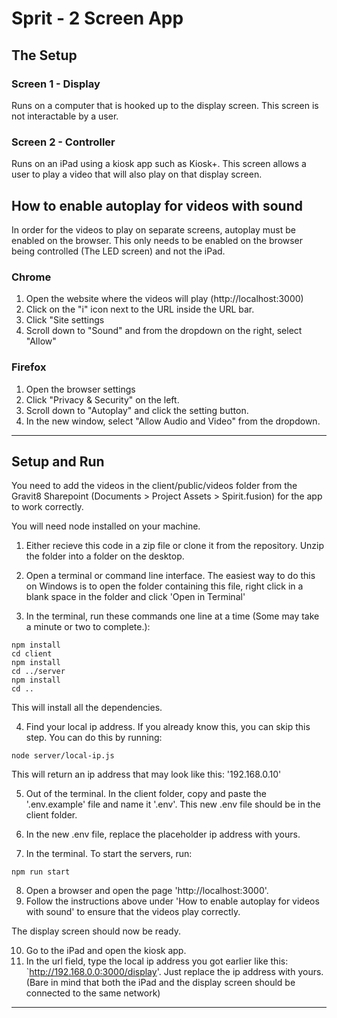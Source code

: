 # Sprit - 2 Screen App

## The Setup
### Screen 1 - Display
Runs on a computer that is hooked up to the display screen. This screen is not interactable by a user.
### Screen 2 - Controller
Runs on an iPad using a kiosk app such as Kiosk+. This screen allows a user to play a video that will also play on that display screen.

## How to enable autoplay for videos with sound
In order for the videos to play on separate screens, autoplay must be enabled on the browser. This only needs to be enabled on the browser being controlled (The LED screen) and not the iPad.

### Chrome
1. Open the website where the videos will play (http://localhost:3000)
2. Click on the "i" icon next to the URL inside the URL bar.
3. Click "Site settings
4. Scroll down to "Sound" and from the dropdown on the right, select "Allow"

### Firefox
1. Open the browser settings
2. Click "Privacy & Security" on the left.
3. Scroll down to "Autoplay" and click the setting button.
4. In the new window, select "Allow Audio and Video" from the dropdown.


---

## Setup and Run
You need to add the videos in the client/public/videos folder from the Gravit8 Sharepoint (Documents > Project Assets > Spirit.fusion) for the app to work correctly.

You will need node installed on your machine.

1. Either recieve this code in a zip file or clone it from the repository. Unzip the folder into a folder on the desktop.
2. Open a terminal or command line interface. The easiest way to do this on Windows is to open the folder containing this file, right click in a blank space in the folder and click 'Open in Terminal'

3. In the terminal, run these commands one line at a time (Some may take a minute or two to complete.):
```
npm install
cd client
npm install
cd ../server
npm install
cd ..
```
This will install all the dependencies.

4. Find your local ip address. If you already know this, you can skip this step. You can do this by running:
```
node server/local-ip.js
```
This will return an ip address that may look like this: '192.168.0.10'

5. Out of the terminal. In the client folder, copy and paste the '.env.example' file and name it '.env'. This new .env file should be in the client folder.
6. In the new .env file, replace the placeholder ip address with yours.

7. In the terminal. To start the servers, run:
```
npm run start
```

8. Open a browser and open the page 'http://localhost:3000'.
9. Follow the instructions above under 'How to enable autoplay for videos with sound' to ensure that the videos play correctly.

The display screen should now be ready.

10. Go to the iPad and open the kiosk app.
11. In the url field, type the local ip address you got earlier like this: `http://192.168.0.0:3000/display'. Just replace the ip address with yours. (Bare in mind that both the iPad and the display screen should be connected to the same network)

---
